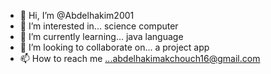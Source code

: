 - 👋 Hi, I’m @Abdelhakim2001
- 👀 I’m interested in... science computer
- 🌱 I’m currently learning... java language
- 💞️ I’m looking to collaborate on... a project app
- 📫 How to reach me ...abdelhakimakchouch16@gmail.com

<!---
Abdelhakim2001/Abdelhakim2001 is a ✨ special ✨ repository because its `README.md` (this file) appears on your GitHub profile.
You can click the Preview link to take a look at your changes.
--->
